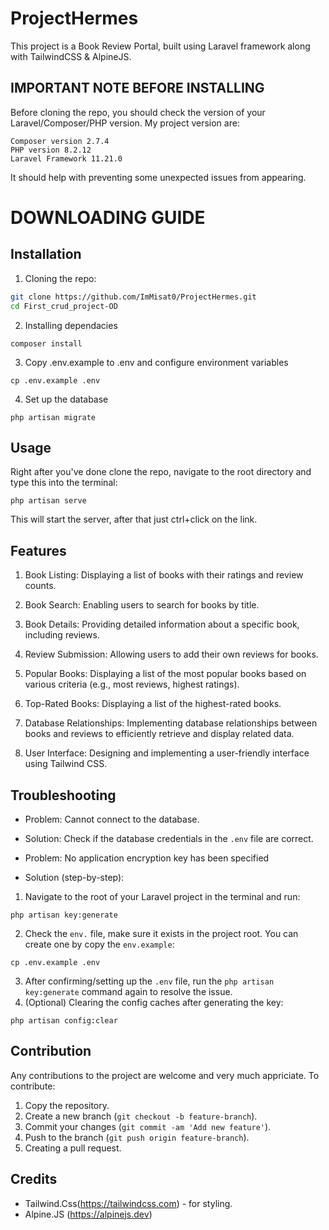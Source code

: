 # ProjectHermes
This project is a Book Review Portal, built using Laravel framework along with TailwindCSS & AlpineJS.

## **IMPORTANT NOTE BEFORE INSTALLING** 
Before cloning the repo, you should check the version of your Laravel/Composer/PHP version.
My project version are:
```
Composer version 2.7.4 
PHP version 8.2.12
Laravel Framework 11.21.0
```
It should help with preventing some unexpected issues from appearing. 

# DOWNLOADING GUIDE
## Installation 
1. Cloning the repo:
```bash
git clone https://github.com/ImMisat0/ProjectHermes.git
cd First_crud_project-OD
```
2. Installing dependacies 
```
composer install
```

3. Copy .env.example to .env and configure environment variables
```
cp .env.example .env
```

4. Set up the database
```
php artisan migrate
```

## Usage
Right after you've done clone the repo, navigate to the root directory and type this into the terminal:
```
php artisan serve
``` 
This will start the server, after that just ctrl+click on the link.

## Features
1. Book Listing: Displaying a list of books with their ratings and review counts.

2. Book Search: Enabling users to search for books by title.

3. Book Details: Providing detailed information about a specific book, including reviews.

4. Review Submission: Allowing users to add their own reviews for books.

5. Popular Books: Displaying a list of the most popular books based on various criteria (e.g., most reviews, highest ratings).

6. Top-Rated Books: Displaying a list of the highest-rated books.

7. Database Relationships: Implementing database relationships between books and reviews to efficiently retrieve and display related data.

8. User Interface: Designing and implementing a user-friendly interface using Tailwind CSS.

## Troubleshooting
- Problem: Cannot connect to the database.
+ Solution: Check if the database credentials in the `.env` file are correct.

- Problem: No application encryption key has been specified
+ Solution (step-by-step): 
1. Navigate to the root of your Laravel project in the terminal and run:
```
php artisan key:generate
```
2. Check the `env.` file, make sure it exists in the project root. You can create one by copy the `env.example`:
``` 
cp .env.example .env
```
3. After confirming/setting up the `.env` file, run the `php artisan key:generate` command again to resolve the issue.
4. (Optional) Clearing the config caches after generating the key:
```
php artisan config:clear
```


## Contribution
Any contributions to the project are welcome and very much appriciate. 
To contribute: 
1. Copy the repository.
2. Create a new branch (`git checkout -b feature-branch`).
3. Commit your changes (`git commit -am 'Add new feature'`).
4. Push to the branch (`git push origin feature-branch`).
5. Creating a pull request.

## Credits
- Tailwind.Css(https://tailwindcss.com) - for styling.
- Alpine.JS (https://alpinejs.dev) 
